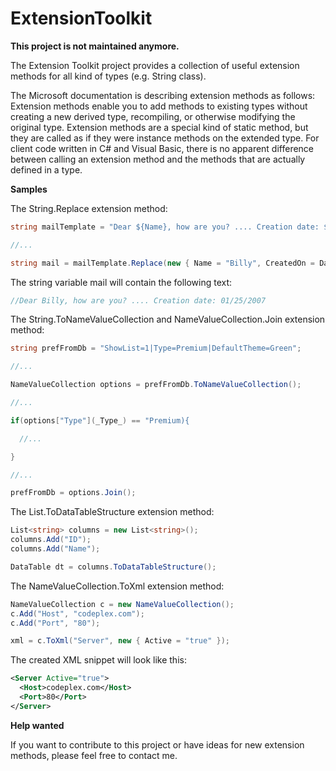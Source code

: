 # ExtensionToolkit

**This project is not maintained anymore.**

The Extension Toolkit project provides a collection of useful extension methods for all kind of types (e.g. String class). 

The Microsoft documentation is describing extension methods as follows: Extension methods enable you to add methods to existing types without creating a new derived type, recompiling, or otherwise modifying the original type. Extension methods are a special kind of static method, but they are called as if they were instance methods on the extended type. For client code written in C# and Visual Basic, there is no apparent difference between calling an extension method and the methods that are actually defined in a type.

**Samples**

The String.Replace extension method:

```cs
string mailTemplate = "Dear ${Name}, how are you? .... Creation date: ${CreatedOn}";

//...

string mail = mailTemplate.Replace(new { Name = "Billy", CreatedOn = DateTime.Now });
```

The string variable mail will contain the following text:

```cs
//Dear Billy, how are you? .... Creation date: 01/25/2007
```

The String.ToNameValueCollection and NameValueCollection.Join extension method:

```cs
string prefFromDb = "ShowList=1|Type=Premium|DefaultTheme=Green";

//...

NameValueCollection options = prefFromDb.ToNameValueCollection();

//...

if(options["Type"](_Type_) == "Premium){

  //...

}

//...

prefFromDb = options.Join();
```

The List<string>.ToDataTableStructure extension method:

```cs
List<string> columns = new List<string>();
columns.Add("ID");
columns.Add("Name");

DataTable dt = columns.ToDataTableStructure();
```

The NameValueCollection.ToXml extension method:

```cs
NameValueCollection c = new NameValueCollection();
c.Add("Host", "codeplex.com");
c.Add("Port", "80");

xml = c.ToXml("Server", new { Active = "true" });
```

The created XML snippet will look like this:

```xml
<Server Active="true">
  <Host>codeplex.com</Host>
  <Port>80</Port>
</Server>
```

**Help wanted**

If you want to contribute to this project or have ideas for new extension methods, please feel free to contact me.
